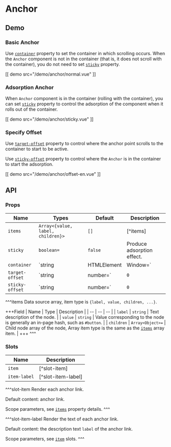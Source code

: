# Anchor

## Demo

### Basic Anchor

Use [`container`](#props-container) property to set the container in which scrolling occurs. When the `Anchor` component is not in the container (that is, it does not scroll with the container), you do not need to set [`sticky`](#props-sticky ) property.

[[ demo src="/demo/anchor/normal.vue" ]]

### Adsorption Anchor

When `Anchor` component is in the container (rolling with the container), you can set [`sticky`](#props-sticky) property to control the adsorption of the component when it rolls out of the container.

[[ demo src="/demo/anchor/sticky.vue" ]]

### Specify Offset

Use [`target-offset`](#props-target-offset) property to control where the anchor point scrolls to the container to start to be active.

Use [`sticky-offset`](#props-sticky-offset) property to control where the `Anchor` is in the container to start the adsorption.

[[ demo src="/demo/anchor/offset-en.vue" ]]

## API

### Props

| Name | Types | Default | Description |
| -- | -- | -- | -- |
| ``items`` | `Array<{value, label, children}>` | `[]` | [^items] |
| ``sticky`` | `boolean=` | `false` | Produce adsorption effect. |
| ``container`` | `string | HTMLElement | Window=` | - | `Anchor` adsorption and determine the container referenced by the anchor point activation. |
| ``target-offset`` | `string | number=` | `0` | When an anchor point is in the `target-offset` position to the container, then the corresponding anchor point link is active. The numeric type value is a `px`, and a string such as `'10%'` can also be passed in. The calculation will be based on the proportion of the height of the container corresponding to the `container`. |
| ``sticky-offset`` | `string | number=` | `0` | sticky `Anchor`, when the container rolls to the position of `sticky-offset`, then the `Anchor` starts to adsorb. Different value types have the same meaning as [`target-offset`](#props-target-offset) property. |

^^^items
Data source array, item type is `{label, value, children, ...}`.

+++Field
| Name | Type | Description |
| -- | -- | -- |
| `label` | `string` | Text description of the node. |
| `value` | `string` | Value corresponding to the node is generally an in-page hash, such as `#button`. |
| `children` | `Array<Object>=` | Child node array of the node, Array item type is the same as the [`items`](#props-items) array item. |
+++
^^^

### Slots

| Name | Description |
| -- | -- |
| ``item`` | [^slot-item] |
| ``item-label`` | [^slot-item-label] |

^^^slot-item
Render each anchor link.

Default content: anchor link.

Scope parameters, see [`items`](#props-items) property details.
^^^

^^^slot-item-label
Render the text of each anchor link.

Default content: the description text `label` of the anchor link.

Scope parameters, see [`item`](#slots-item) slots.
^^^
